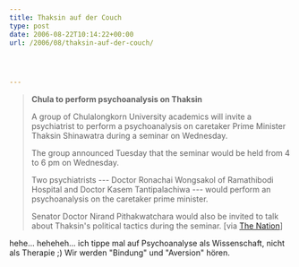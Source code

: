 ```yaml
---
title: Thaksin auf der Couch
type: post
date: 2006-08-22T10:14:22+00:00
url: /2006/08/thaksin-auf-der-couch/




---
```





> **Chula to perform psychoanalysis on Thaksin**
>
> A group of Chulalongkorn University academics will invite a psychiatrist to perform a psychoanalysis on caretaker Prime Minister Thaksin Shinawatra during a seminar on Wednesday.
>
> The group announced Tuesday that the seminar would be held from 4 to 6 pm on Wednesday.
>
> Two psychiatrists --- Doctor Ronachai Wongsakol of Ramathibodi Hospital and Doctor Kasem Tantipalachiwa --- would perform an psychoanalysis on the caretaker prime minister.
>
> Senator Doctor Nirand Pithakwatchara would also be invited to talk about Thaksin's political tactics during the seminar. [via [The Nation][1]]

hehe... heheheh... ich tippe mal auf Psychoanalyse als Wissenschaft, nicht als Therapie ;) Wir werden "Bindung" und "Aversion" hören.

 [1]: http://www.nationmultimedia.com/breakingnews/read.php?newsid=30011700
